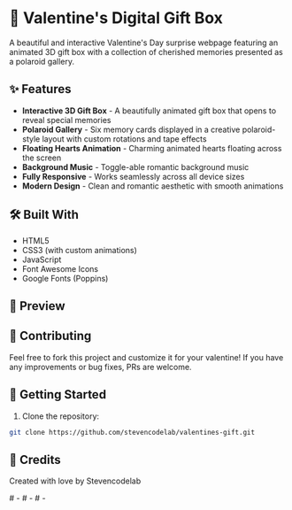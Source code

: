 # 💝 Valentine's Digital Gift Box

A beautiful and interactive Valentine's Day surprise webpage featuring an animated 3D gift box with a collection of cherished memories presented as a polaroid gallery.

## ✨ Features

- **Interactive 3D Gift Box** - A beautifully animated gift box that opens to reveal special memories
- **Polaroid Gallery** - Six memory cards displayed in a creative polaroid-style layout with custom rotations and tape effects
- **Floating Hearts Animation** - Charming animated hearts floating across the screen
- **Background Music** - Toggle-able romantic background music
- **Fully Responsive** - Works seamlessly across all device sizes
- **Modern Design** - Clean and romantic aesthetic with smooth animations

## 🛠️ Built With

- HTML5
- CSS3 (with custom animations)
- JavaScript
- Font Awesome Icons
- Google Fonts (Poppins)

## 📱 Preview

## 🤝 Contributing
Feel free to fork this project and customize it for your valentine! If you have any improvements or bug fixes, PRs are welcome.

## 🚀 Getting Started

1. Clone the repository:
```bash
git clone https://github.com/stevencodelab/valentines-gift.git
```

## 💖 Credits
Created with love by Stevencodelab



#   -  
 #   -  
 #   -  
 